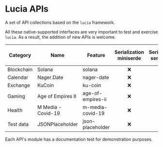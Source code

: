 # Lucia APIs

A set of API collections based on the `lucia` framework.

All these native-supported interfaces are very important to test and exercise `lucia`. As a result, the addition of new APIs is welcome.

| Category | Name | Feature | Serialization<br/>miniserde | Serialization<br/>serde_json | Serialization<br/>serde-xml-rs | Pct |
|---|---|---|:---:|:---:|:---:|:---:|
| Blockchain | Solana | solana | ❌ | ✅ | ❌ | 85% |
| Calendar | Nager.Date | nager-date | ❌ | ✅ | ❌ | 100% |
| Exchange | KuCoin | ku-coin | ❌| ✅ | ❌ | 5% |
| Gaming | Age of Empires II | age-of-empires-ii | ❌ | ✅ | ❌ | 100% |
| Health | M Media - Covid-19 | m-media-covid-19 | ❌ | ✅ | ❌ | 100% |
| Test data | JSONPlaceholder | json-placeholder | ❌ | ✅ | ❌ | 100% |

Each API's module has a documentation test for demonstration purposes.
